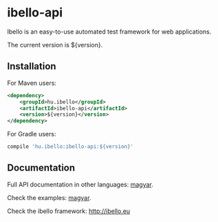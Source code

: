 # ibello-api
Ibello is an easy-to-use automated test framework for web applications.

The current version is ${version}.

## Installation

For Maven users:

```xml
<dependency>
    <groupId>hu.ibello</groupId>
    <artifactId>ibello-api</artifactId>
    <version>${version}</version>
</dependency>
```

For Gradle users:

```groovy
compile 'hu.ibello:ibello-api:${version}'
```

## Documentation

Full API documentation in other languages: [magyar](documentation/API.hu.md).

Check the examples: [magyar](documentation/EXAMPLES.hu.md).

Check the ibello framework: http://ibello.eu

